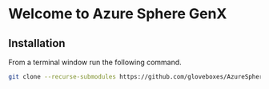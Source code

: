 # Welcome to Azure Sphere GenX

## Installation

From a terminal window run the following command.

```bash
git clone --recurse-submodules https://github.com/gloveboxes/AzureSphereGenX.git
```